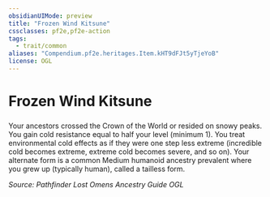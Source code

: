 ```yaml
---
obsidianUIMode: preview
title: "Frozen Wind Kitsune"
cssclasses: pf2e,pf2e-action
tags:
  - trait/common
aliases: "Compendium.pf2e.heritages.Item.kHT9dFJt5yTjeYoB"
license: OGL
---
```

# Frozen Wind Kitsune

### 






Your ancestors crossed the Crown of the World or resided on snowy peaks. You gain cold resistance equal to half your level (minimum 1). You treat environmental cold effects as if they were one step less extreme (incredible cold becomes extreme, extreme cold becomes severe, and so on). Your alternate form is a common Medium humanoid ancestry prevalent where you grew up (typically human), called a tailless form.

*Source: Pathfinder Lost Omens Ancestry Guide*
*OGL*